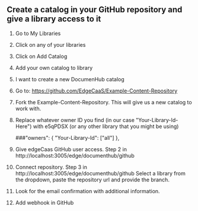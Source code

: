 ## Create a catalog in your GitHub repository and give a library access to it
1. Go to My Libraries
2. Click on any of your libraries
3. Click on Add Catalog
4. Add your own catalog to library
5. I want to create a new DocumenHub catalog
6. Go to: https://github.com/EdgeCaaS/Example-Content-Repository
7. Fork the Example-Content-Repository. This will give us a new catalog to work with.

8. Replace whatever owner ID you find (in our case "Your-Library-Id-Here") with e5qPDSX (or any other library that you might be using)

    ###"owners": { "Your-Library-Id": ["all"] },
         
9. Give edgeCaas GitHub user access. Step 2 in http://localhost:3005/edge/documenthub/github
10. Connect repository. Step 3 in http://localhost:3005/edge/documenthub/github Select a library from the dropdown, paste the repository url and provide the branch.
11. Look for the email confirmation with additional information.
12. Add webhook in GitHub
